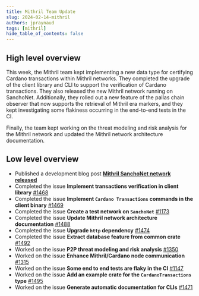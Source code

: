 ```yaml
---
title: Mithril Team Update
slug: 2024-02-14-mithril
authors: jpraynaud
tags: [mithril]
hide_table_of_contents: false
---
```


## High level overview

This week, the Mithril team kept implementing a new data type for certifying Cardano transactions within Mithril networks. They completed the upgrade of the client library and CLI to support the verification of Cardano transactions. They also released the new Mithril network running on SanchoNet. Additionally, they rolled out a new feature of the pallas chain observer that now supports the retrieval of Mithril era markers, and they kept investigating some flakiness occurring in the end-to-end tests in the CI.

Finally, the team kept working on the threat modeling and risk analysis for the Mithril network and updated the Mithril network architecture documentation.

## Low level overview
- Published a development blog post [**Mithril SanchoNet network released**](https://mithril.network/doc/dev-blog/2024/02/08/testing-sanchonet-network-available)
- Completed the issue **Implement transactions verification in client library** [#1468](https://github.com/input-output-hk/mithril/issues/1468)
- Completed the issue **Implement `Cardano Transactions` commands in the client binary** [#1469](https://github.com/input-output-hk/mithril/issues/1469)
- Completed the issue **Create a test network on `SanchoNet`** [#1173](https://github.com/input-output-hk/mithril/issues/1173)
- Completed the issue **Update Mithril network architecture documentation** [#1488](https://github.com/input-output-hk/mithril/issues/1488)
- Completed the issue **Upgrade `http` dependency** [#1474](https://github.com/input-output-hk/mithril/issues/1474)
- Completed the issue **Extract database feature from common crate** [#1492](https://github.com/input-output-hk/mithril/issues/1492)
- Worked on the issue **P2P threat modeling and risk analysis** [#1350](https://github.com/input-output-hk/mithril/issues/1350)
- Worked on the issue **Enhance Mithril/Cardano node communication** [#1315](https://github.com/input-output-hk/mithril/issues/1315)
- Worked on the issue **Some end to end tests are flaky in the CI** [#1147](https://github.com/input-output-hk/mithril/issues/1147)
- Worked on the issue **Add an example crate for the `CardanoTransactions` type** [#1495](https://github.com/input-output-hk/mithril/issues/1495)
- Worked on the issue **Generate automatic documentation for CLIs** [#1471](https://github.com/input-output-hk/mithril/issues/1471)


